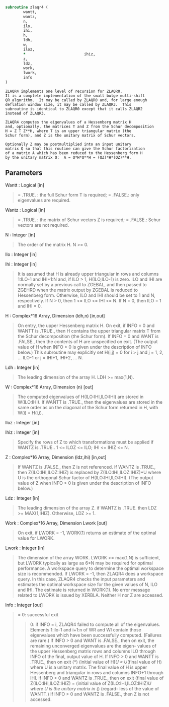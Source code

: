 ```fortran
subroutine zlaqr4 (
		wantt,
		wantz,
		n,
		ilo,
		ihi,
		h,
		ldh,
		w,
		iloz,
		*                          ihiz,
		z,
		ldz,
		work,
		lwork,
		info
)
```

    ZLAQR4 implements one level of recursion for ZLAQR0.
    It is a complete implementation of the small bulge multi-shift
    QR algorithm.  It may be called by ZLAQR0 and, for large enough
    deflation window size, it may be called by ZLAQR3.  This
    subroutine is identical to ZLAQR0 except that it calls ZLAQR2
    instead of ZLAQR3.

    ZLAQR4 computes the eigenvalues of a Hessenberg matrix H
    and, optionally, the matrices T and Z from the Schur decomposition
    H = Z T Z**H, where T is an upper triangular matrix (the
    Schur form), and Z is the unitary matrix of Schur vectors.

    Optionally Z may be postmultiplied into an input unitary
    matrix Q so that this routine can give the Schur factorization
    of a matrix A which has been reduced to the Hessenberg form H
    by the unitary matrix Q:  A = Q*H*Q**H = (QZ)*H*(QZ)**H.

## Parameters
Wantt : Logical [in]
> = .TRUE. : the full Schur form T is required;
> = .FALSE.: only eigenvalues are required.

Wantz : Logical [in]
> = .TRUE. : the matrix of Schur vectors Z is required;
> = .FALSE.: Schur vectors are not required.

N : Integer [in]
> The order of the matrix H.  N >= 0.

Ilo : Integer [in]

Ihi : Integer [in]
> It is assumed that H is already upper triangular in rows
> and columns 1:ILO-1 and IHI+1:N and, if ILO > 1,
> H(ILO,ILO-1) is zero. ILO and IHI are normally set by a
> previous call to ZGEBAL, and then passed to ZGEHRD when the
> matrix output by ZGEBAL is reduced to Hessenberg form.
> Otherwise, ILO and IHI should be set to 1 and N,
> respectively.  If N > 0, then 1 <= ILO <= IHI <= N.
> If N = 0, then ILO = 1 and IHI = 0.

H : Complex*16 Array, Dimension (ldh,n) [in,out]
> On entry, the upper Hessenberg matrix H.
> On exit, if INFO = 0 and WANTT is .TRUE., then H
> contains the upper triangular matrix T from the Schur
> decomposition (the Schur form). If INFO = 0 and WANT is
> .FALSE., then the contents of H are unspecified on exit.
> (The output value of H when INFO > 0 is given under the
> description of INFO below.)
> This subroutine may explicitly set H(i,j) = 0 for i > j and
> j = 1, 2, ... ILO-1 or j = IHI+1, IHI+2, ... N.

Ldh : Integer [in]
> The leading dimension of the array H. LDH >= max(1,N).

W : Complex*16 Array, Dimension (n) [out]
> The computed eigenvalues of H(ILO:IHI,ILO:IHI) are stored
> in W(ILO:IHI). If WANTT is .TRUE., then the eigenvalues are
> stored in the same order as on the diagonal of the Schur
> form returned in H, with W(i) = H(i,i).

Iloz : Integer [in]

Ihiz : Integer [in]
> Specify the rows of Z to which transformations must be
> applied if WANTZ is .TRUE..
> 1 <= ILOZ <= ILO; IHI <= IHIZ <= N.

Z : Complex*16 Array, Dimension (ldz,ihi) [in,out]
> If WANTZ is .FALSE., then Z is not referenced.
> If WANTZ is .TRUE., then Z(ILO:IHI,ILOZ:IHIZ) is
> replaced by Z(ILO:IHI,ILOZ:IHIZ)*U where U is the
> orthogonal Schur factor of H(ILO:IHI,ILO:IHI).
> (The output value of Z when INFO > 0 is given under
> the description of INFO below.)

Ldz : Integer [in]
> The leading dimension of the array Z.  if WANTZ is .TRUE.
> then LDZ >= MAX(1,IHIZ).  Otherwise, LDZ >= 1.

Work : Complex*16 Array, Dimension Lwork [out]
> On exit, if LWORK = -1, WORK(1) returns an estimate of
> the optimal value for LWORK.

Lwork : Integer [in]
> The dimension of the array WORK.  LWORK >= max(1,N)
> is sufficient, but LWORK typically as large as 6*N may
> be required for optimal performance.  A workspace query
> to determine the optimal workspace size is recommended.
> If LWORK = -1, then ZLAQR4 does a workspace query.
> In this case, ZLAQR4 checks the input parameters and
> estimates the optimal workspace size for the given
> values of N, ILO and IHI.  The estimate is returned
> in WORK(1).  No error message related to LWORK is
> issued by XERBLA.  Neither H nor Z are accessed.

Info : Integer [out]
> =  0:  successful exit
> > 0:  if INFO = i, ZLAQR4 failed to compute all of
> the eigenvalues.  Elements 1:ilo-1 and i+1:n of WR
> and WI contain those eigenvalues which have been
> successfully computed.  (Failures are rare.)
> If INFO > 0 and WANT is .FALSE., then on exit,
> the remaining unconverged eigenvalues are the eigen-
> values of the upper Hessenberg matrix rows and
> columns ILO through INFO of the final, output
> value of H.
> If INFO > 0 and WANTT is .TRUE., then on exit
> (*)  (initial value of H)*U  = U*(final value of H)
> where U is a unitary matrix.  The final
> value of  H is upper Hessenberg and triangular in
> rows and columns INFO+1 through IHI.
> If INFO > 0 and WANTZ is .TRUE., then on exit
> (final value of Z(ILO:IHI,ILOZ:IHIZ)
> =  (initial value of Z(ILO:IHI,ILOZ:IHIZ)*U
> where U is the unitary matrix in (*) (regard-
> less of the value of WANTT.)
> If INFO > 0 and WANTZ is .FALSE., then Z is not
> accessed.

